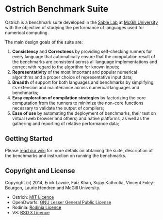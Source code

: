 Ostrich Benchmark Suite
==========================

Ostrich is a benchmark suite developed in the [Sable Lab](http://www.sable.mcgill.ca/) at [McGill University](//www.mcgill.ca/) with the objective of studying the performance of languages used for numerical computing.

The main design goals of the suite are:
 1. **Consistency** and **Correctness** by providing self-checking runners for every language that automatically ensure that the computation result of the benchmarks are consistent across all language implementations and correct with regard to the algorithm for known inputs;
 2. **Representativity** of the most important and popular numerical algorithms and a proper choice of representative input data;
 3. **Breadth** of support for both languages and benchmarks by simplifying its extension and maintenance across numerical languages and benchmarks;
 4. **Easy exploration of compilation strategies** by factorizing the core computation from the runners to minimize the non-core functions necessary to validate the output of compilers;
 5. **Ease of use** by automating the deployment of benchmarks, their test on virtual (web browser and others) and native platforms, as well as the gathering and reporting of relative performance data;

Getting Started
------------------------
Please [read our wiki](../../wiki) for more details on obtaining the suite, description of the benchmarks and instruction on running the benchmarks.

Copyright and License
-------------------------
Copyright (c) 2014, Erick Lavoie, Faiz Khan, Sujay Kathrotia, Vincent Foley-Bourgon, Laurie Hendren and McGill University.

- Ostrich: [MIT Licence](LICENSE)
- OpenDwarfs: [GNU Lesser General Public License](//github.com/opendwarfs/OpenDwarfs/blob/master/LICENSE)
- Rodinia: [Rodinia Licence](//www.cs.virginia.edu/~sc5nf/license.htm)
- V8: [BSD 3 Licence](//developers.google.com/v8/terms)
